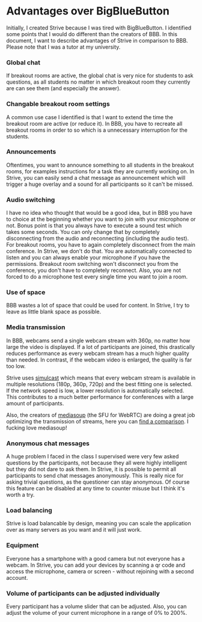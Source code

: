 # Advantages over BigBlueButton
Initially, I created Strive because I was tired with BigBlueButton. I identified some points that I would do different than the creators of BBB. In this document, I want to describe advantages of Strive in comparison to BBB. Please note that I was a tutor at my university.

### Global chat
If breakout rooms are active, the global chat is very nice for students to ask questions, as all students no matter in which breakout room they currently are can see them (and especially the answer).

### Changable breakout room settings
A common use case I identified is that I want to extend the time the breakout room are active (or reduce it). In BBB, you have to recreate all breakout rooms in order to so which is a unnecessary interruption for the students.

### Announcements
Oftentimes, you want to announce something to all students in the breakout rooms, for examples instructions for a task they are currently working on.
In Strive, you can easily send a chat message as announcement which will trigger a huge overlay and a sound for all participants so it can't be missed.

### Audio switching
I have no idea who thought that would be a good idea, but in BBB you have to choice at the beginning whether you want to join with your microphone or not.
Bonus point is that you always have to execute a sound test which takes some seconds. You can only change that by completely disconnecting from the audio and reconnecting (including the audio test).
For breakout rooms, you have to again completely disconnect from the main conference. In Strive, we don't do that. You are automatically connected to listen
and you can always enable your microphone if you have the permissions.
Breakout room switching won't disconnect you from the conference, you don't have to completely reconnect. Also, you are not forced to do a microphone test every single time you want to join a room.

### Use of space
BBB wastes a lot of space that could be used for content. In Strive, I try to leave as little blank space as possible.

### Media transmission
In BBB, webcams send a single webcam stream with 360p, no matter how large the video is displayed. If a lot of participants are joined, this drastically reduces performance as every
webcam stream has a much higher quality than needed. In contrast, if the webcam video is enlarged, the quality is far too low.

Strive uses [simulcast](https://en.wikipedia.org/wiki/Simulcast) which means that every webcam stream is available in multiple resolutions (180p, 360p, 720p)
and the best fitting one is selected. If the network speed is low, a lower resolution is automatically selected. This contributes to a much better performance for conferences with a large amount of participants.

Also, the creators of [mediasoup](https://mediasoup.org/) (the SFU for WebRTC) are doing a great job optimizing the transmission of streams,
here you can [find a comparison](https://webrtchacks.com/sfu-load-testing/). I fucking love mediasoup!

### Anonymous chat messages
A huge problem I faced in the class I supervised were very few asked questions by the participants, not because they all were highly intelligent but they did not dare to ask them.
In Strive, it is possible to permit all participants to send chat messages anonymously. This is really nice for asking trivial questions, as the questioner can stay anonymous.
Of course this feature can be disabled at any time to counter misuse but I think it's worth a try.

### Load balancing
Strive is load balancable by design, meaning you can scale the application over as many servers as you want and it will just work.

### Equipment
Everyone has a smartphone with a good camera but not everyone has a webcam. In Strive, you can add your devices by scanning a qr code and access the microphone, camera or screen - without rejoining with a second account.

### Volume of participants can be adjusted individually
Every participant has a volume slider that can be adjusted. Also, you can adjust the volume of your current microphone in a range of 0% to 200%.
